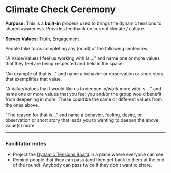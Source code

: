 # Climate Check Ceremony

**Purpose:**  This is a **built-in** process used to brings the dynamic tensions to shared awareness. Provides feedback on current climate / culture.

**Serves Values:** Truth, Engagement

People take turns completing any (or all) of the following sentences:

"A Value/Values I feel us working with is...." and name one or more values that they feel are being respected and held in the space.

"An example of that is..." and name a behavior or observation or short story that exemplifies that value.

"A Value/Values that I would like us to deepen in/work more with is...." and name one or more values that you feel you and/or the group would benefit from deepening in more. These could be the same or different values from the ones above.

"The reason for that is..." and name a behavior, feeling, desire, or observation or short story that leads you to wanting to deepen the above value(s) more.

---

### Facilitator notes

- Project the [Dynamic Tensions Board](https://docs.google.com/spreadsheets/d/1kTIV5f3U12BuIRzlgTiETbE0OTMRWiAtKgXdROvLcAY/edit#gid=0) in a place where everyone can see
- Remind people that they can pass (and then get back to them at the end of the round). Anybody can pass twice if they don't want to share. 
